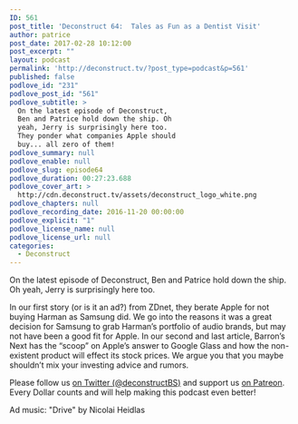 ```yaml
---
ID: 561
post_title: 'Deconstruct 64:  Tales as Fun as a Dentist Visit'
author: patrice
post_date: 2017-02-28 10:12:00
post_excerpt: ""
layout: podcast
permalink: 'http://deconstruct.tv/?post_type=podcast&p=561'
published: false
podlove_id: "231"
podlove_post_id: "561"
podlove_subtitle: >
  On the latest episode of Deconstruct,
  Ben and Patrice hold down the ship. Oh
  yeah, Jerry is surprisingly here too.
  They ponder what companies Apple should
  buy... all zero of them!
podlove_summary: null
podlove_enable: null
podlove_slug: episode64
podlove_duration: 00:27:23.688
podlove_cover_art: >
  http://cdn.deconstruct.tv/assets/deconstruct_logo_white.png
podlove_chapters: null
podlove_recording_date: 2016-11-20 00:00:00
podlove_explicit: "1"
podlove_license_name: null
podlove_license_url: null
categories:
  - Deconstruct
---
```

<p>On the latest episode of Deconstruct, Ben and Patrice hold down the ship. Oh yeah, Jerry is surprisingly here too.</p>
<p>In our first story (or is it an ad?) from ZDnet, they berate Apple for not buying Harman as Samsung did.  We go into the reasons it was a great decision for Samsung to grab Harman’s portfolio of audio brands, but may not have been a good fit for Apple.  In our second and last article, Barron’s Next has the “scoop” on Apple’s answer to Google Glass and how the non-existent product will effect its stock prices.  We argue you that you maybe shouldn’t mix your investing advice and rumors.</p>
<p>
Please follow us <a href="http://twitter.com/deconstructBS">on Twitter (@deconstructBS)</a> and support us <a href="http://patreon.com/deconstruct">on Patreon</a>. Every Dollar counts and will help making this podcast even better!
</p>
<p>Ad music: "Drive" by Nicolai Heidlas</p>